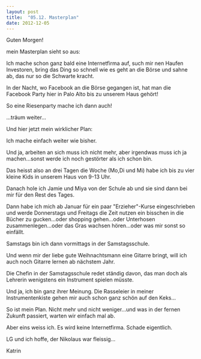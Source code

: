 ```yaml
---
layout: post
title:  "05.12. Masterplan"
date: 2012-12-05
---
```




Guten Morgen!



mein Masterplan sieht so aus:



Ich mache schon ganz bald eine Internetfirma auf, such mir nen Haufen Investoren, bring das Ding so schnell wie es geht an die Börse und sahne ab, das nur so die Schwarte kracht.



In der Nacht, wo Facebook an die Börse gegangen ist, hat man die Facebook Party hier in Palo Alto bis zu unserem Haus gehört! 



So eine Riesenparty mache ich dann auch!



...träum weiter...



Und hier jetzt mein wirklicher Plan:



Ich mache einfach weiter wie bisher. 



Und ja, arbeiten an sich muss ich nicht mehr, aber irgendwas muss ich ja machen...sonst werde ich noch gestörter als ich schon bin.



Das heisst also an drei Tagen die Woche (Mo,Di und Mi) habe ich bis zu vier kleine Kids in unserem Haus von 9-13 Uhr.



Danach hole ich Jamie und Miya von der Schule ab und sie sind dann bei mir für den Rest des Tages.



Dann habe ich mich ab Januar für ein paar "Erzieher"-Kurse eingeschrieben und werde Donnerstags und Freitags die Zeit nutzen ein bisschen in die Bücher zu gucken...oder shopping gehen...oder Unterhosen zusammenlegen...oder das Gras wachsen hören...oder was mir sonst so einfällt.



Samstags bin ich dann vormittags in der Samstagsschule.



Und wenn mir der liebe gute Weihnachtsmann eine Gitarre bringt, will ich auch noch Gitarre lernen ab nächstem Jahr.



Die Chefin in der Samstagsschule redet ständig davon, das man doch als Lehrerin wenigstens ein Instrument spielen müsste.



Und ja, ich bin ganz ihrer Meinung. Die Rasseleier in meiner Instrumentenkiste gehen mir auch schon ganz schön auf den Keks...



So ist mein Plan. Nicht mehr und nicht weniger...und was in der fernen Zukunft passiert, warten wir einfach mal ab.



Aber eins weiss ich. Es wird keine Internetfirma. Schade eigentlich.



LG und ich hoffe, der Nikolaus war fleissig...

Katrin



















